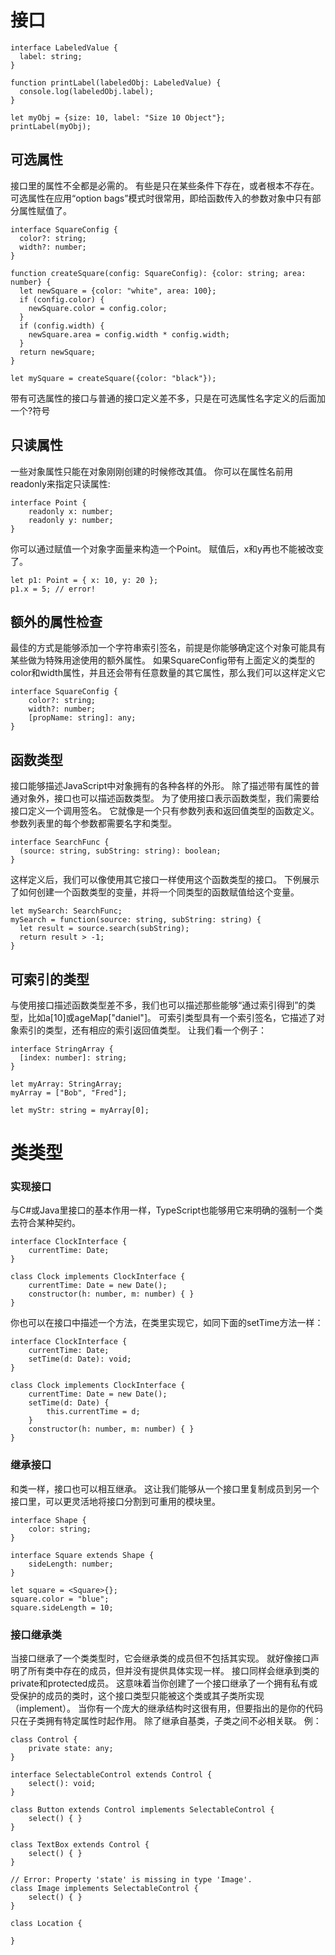 ﻿# 接口
```
interface LabeledValue {
  label: string;
}

function printLabel(labeledObj: LabeledValue) {
  console.log(labeledObj.label);
}

let myObj = {size: 10, label: "Size 10 Object"};
printLabel(myObj);
```

## 可选属性
接口里的属性不全都是必需的。 有些是只在某些条件下存在，或者根本不存在。 可选属性在应用“option bags”模式时很常用，即给函数传入的参数对象中只有部分属性赋值了。

```
interface SquareConfig {
  color?: string;
  width?: number;
}

function createSquare(config: SquareConfig): {color: string; area: number} {
  let newSquare = {color: "white", area: 100};
  if (config.color) {
    newSquare.color = config.color;
  }
  if (config.width) {
    newSquare.area = config.width * config.width;
  }
  return newSquare;
}

let mySquare = createSquare({color: "black"});
```
带有可选属性的接口与普通的接口定义差不多，只是在可选属性名字定义的后面加一个?符号

## 只读属性
一些对象属性只能在对象刚刚创建的时候修改其值。 你可以在属性名前用readonly来指定只读属性:

```
interface Point {
    readonly x: number;
    readonly y: number;
}
```
你可以通过赋值一个对象字面量来构造一个Point。 赋值后，x和y再也不能被改变了。
```
let p1: Point = { x: 10, y: 20 };
p1.x = 5; // error!
```

## 额外的属性检查
最佳的方式是能够添加一个字符串索引签名，前提是你能够确定这个对象可能具有某些做为特殊用途使用的额外属性。 如果SquareConfig带有上面定义的类型的color和width属性，并且还会带有任意数量的其它属性，那么我们可以这样定义它
```
interface SquareConfig {
    color?: string;
    width?: number;
    [propName: string]: any;
}
```

## 函数类型

接口能够描述JavaScript中对象拥有的各种各样的外形。 除了描述带有属性的普通对象外，接口也可以描述函数类型。
为了使用接口表示函数类型，我们需要给接口定义一个调用签名。 它就像是一个只有参数列表和返回值类型的函数定义。参数列表里的每个参数都需要名字和类型。
```
interface SearchFunc {
  (source: string, subString: string): boolean;
}
```

这样定义后，我们可以像使用其它接口一样使用这个函数类型的接口。 下例展示了如何创建一个函数类型的变量，并将一个同类型的函数赋值给这个变量。
```
let mySearch: SearchFunc;
mySearch = function(source: string, subString: string) {
  let result = source.search(subString);
  return result > -1;
}
```

## 可索引的类型
与使用接口描述函数类型差不多，我们也可以描述那些能够“通过索引得到”的类型，比如a[10]或ageMap["daniel"]。 可索引类型具有一个索引签名，它描述了对象索引的类型，还有相应的索引返回值类型。 让我们看一个例子：
```
interface StringArray {
  [index: number]: string;
}

let myArray: StringArray;
myArray = ["Bob", "Fred"];

let myStr: string = myArray[0];
```

# 类类型
### 实现接口

与C#或Java里接口的基本作用一样，TypeScript也能够用它来明确的强制一个类去符合某种契约。
```
interface ClockInterface {
    currentTime: Date;
}

class Clock implements ClockInterface {
    currentTime: Date = new Date();
    constructor(h: number, m: number) { }
}
```
你也可以在接口中描述一个方法，在类里实现它，如同下面的setTime方法一样：
```
interface ClockInterface {
    currentTime: Date;
    setTime(d: Date): void;
}

class Clock implements ClockInterface {
    currentTime: Date = new Date();
    setTime(d: Date) {
        this.currentTime = d;
    }
    constructor(h: number, m: number) { }
}
```

### 继承接口
和类一样，接口也可以相互继承。 这让我们能够从一个接口里复制成员到另一个接口里，可以更灵活地将接口分割到可重用的模块里。
```
interface Shape {
    color: string;
}

interface Square extends Shape {
    sideLength: number;
}

let square = <Square>{};
square.color = "blue";
square.sideLength = 10;
```

### 接口继承类
当接口继承了一个类类型时，它会继承类的成员但不包括其实现。 就好像接口声明了所有类中存在的成员，但并没有提供具体实现一样。 接口同样会继承到类的private和protected成员。 这意味着当你创建了一个接口继承了一个拥有私有或受保护的成员的类时，这个接口类型只能被这个类或其子类所实现（implement）。
当你有一个庞大的继承结构时这很有用，但要指出的是你的代码只在子类拥有特定属性时起作用。 除了继承自基类，子类之间不必相关联。 例：
```
class Control {
    private state: any;
}

interface SelectableControl extends Control {
    select(): void;
}

class Button extends Control implements SelectableControl {
    select() { }
}

class TextBox extends Control {
    select() { }
}

// Error: Property 'state' is missing in type 'Image'.
class Image implements SelectableControl {
    select() { }
}

class Location {

}
```